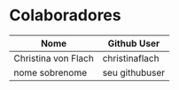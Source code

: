 # Colaboradores

Nome | Github User
---- | -----------
Christina von Flach | christinaflach
nome sobrenome | seu githubuser

